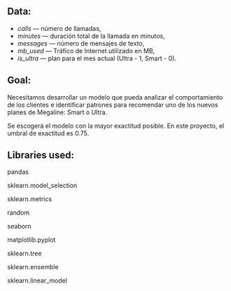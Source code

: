 ## Data:



- *сalls* — número de llamadas,
- *minutes* — duración total de la llamada en minutos,
- *messages* — número de mensajes de texto,
- *mb_used* — Tráfico de Internet utilizado en MB,
- *is_ultra* — plan para el mes actual (Ultra - 1, Smart - 0).

## Goal:

Necesitamos desarrollar un modelo que pueda analizar el comportamiento de los clientes e identificar patrones para recomendar uno de los nuevos planes de Megaline: Smart o Ultra. 

Se escogerá el modelo con la mayor exactitud posible. En este proyecto, el umbral de exactitud es 0.75.

## Libraries used:

pandas

sklearn.model_selection

sklearn.metrics

random

seaborn

matplotlib.pyplot

sklearn.tree

sklearn.ensemble

sklearn.linear_model